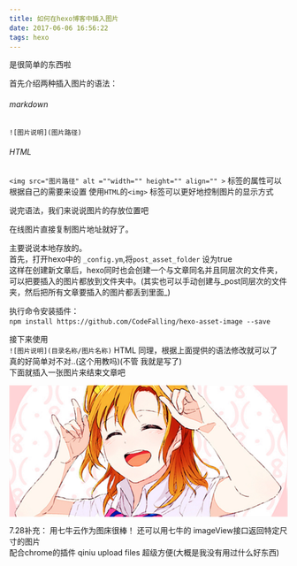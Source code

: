 ```yaml
---
title: 如何在hexo博客中插入图片
date: 2017-06-06 16:56:22
tags: hexo
---
```

是很简单的东西啦
<!-- more --> 

首先介绍两种插入图片的语法：  
###### markdown
`![图片说明](图片路径)`

######  HTML 
`<img src="图片路径" alt =""width="" height="" align="" >`
标签的属性可以根据自己的需要来设置
使用`HTML`的`<img>` 标签可以更好地控制图片的显示方式

说完语法，我们来说说图片的存放位置吧  

在线图片直接复制图片地址就好了。  

主要说说本地存放的。  
首先，打开hexo中的 `_config.ym`,将`post_asset_folder` 设为true  
这样在创建新文章后，hexo同时也会创建一个与文章同名并且同层次的文件夹，可以把要插入的图片都放到文件夹中。(其实也可以手动创建与_post同层次的文件夹，然后把所有文章要插入的图片都丢到里面_)

执行命令安装插件：  
`npm install https://github.com/CodeFalling/hexo-asset-image --save`  

接下来使用  
`![图片说明](目录名称/图片名称)` 
HTML 同理，根据上面提供的语法修改就可以了  
真的好简单对不对..(这个用教吗)(不管 我就是写了)  
下面就插入一张图片来结束文章吧  

<img src="pictures/end.jpg" align="center">

7.28补充： 用七牛云作为图床很棒！
还可以用七牛的 imageView接口返回特定尺寸的图片  
配合chrome的插件 qiniu upload files 超级方便(大概是我没有用过什么好东西)
